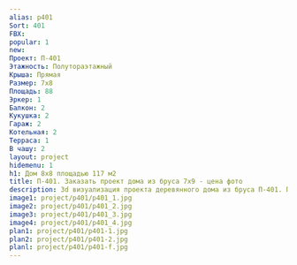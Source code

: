 ```yaml
---
alias: p401
Sort: 401
FBX: 
popular: 1
new: 
Проект: П-401
Этажность: Полутораэтажный
Крыша: Прямая
Размер: 7х8
Площадь: 88
Эркер: 1
Балкон: 2
Кукушка: 2
Гараж: 2
Котельная: 2
Терраса: 1
В чашу: 2
layout: project
hidemenu: 1
h1: Дом 8х8 площадью 117 м2
title: П-401. Заказать проект дома из бруса 7х9 - цена фото
description: 3d визуализация проекта деревянного дома из бруса П-401. Площадь 88 м2, размер 7х9. Вы можете внести любые изменения в проект.
image1: project/p401/p401_1.jpg
image2: project/p401/p401_2.jpg
image3: project/p401/p401_3.jpg
image4: project/p401/p401_4.jpg
plan1: project/p401/p401-1.jpg
plan2: project/p401/p401-2.jpg
planl: project/p401/p401-f.jpg
---
```


